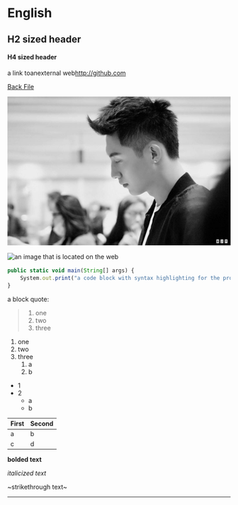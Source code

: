 # English
## H2 sized header
#### H4 sized header
a link toanexternal web<http://github.com>

[Back File](./Back.md)

![a file in the directory](./image.jpg)

![an image that is located on the web](https://img2.baidu.com/it/u=111713540,615806613&fm=26&fmt=auto&gp=0.jpg)
 

```javascript
public static void main(String[] args) {
	System.out.print("a code block with syntax highlighting for the programming language being used.");
}
```
a block quote:
> 1. one
> 2. two
> 3. three

1. one
2. two
3. three
   1. a
   2. b

* 1
* 2
  * a
  * b

First | Second
------------ | -------------
a | b
c | d

**bolded text**

*italicized text*

~strikethrough text~

***

